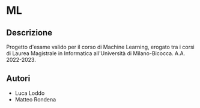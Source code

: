 # ML

## Descrizione

Progetto d'esame valido per il corso di Machine Learning, erogato tra i corsi di Laurea Magistrale in Informatica all'Università di Milano-Bicocca.
A.A. 2022-2023.

## Autori

* Luca Loddo
* Matteo Rondena
